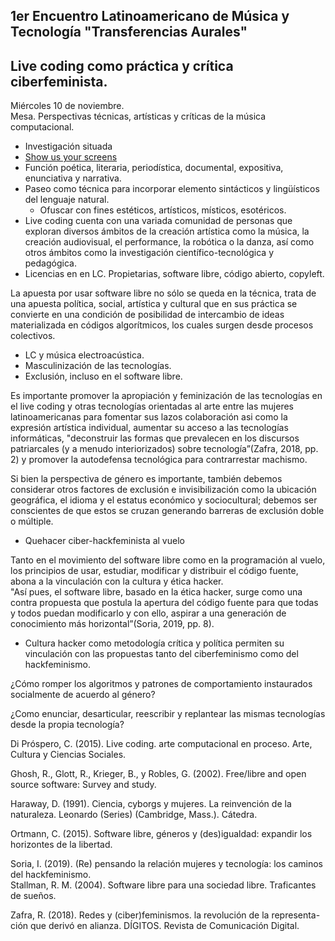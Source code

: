 ##  1er Encuentro Latinoamericano de Música y Tecnología "Transferencias Aurales"
## Live coding como práctica y crítica ciberfeminista. 

Miércoles 10 de noviembre.   
Mesa. Perspectivas técnicas, artísticas y críticas de la música computacional.  


- Investigación situada
- [Show us your screens](https://toplap.org/wiki/ManifestoDraft)
- Función poética, literaria, periodı́stica, documental, expositiva, enunciativa y narrativa.
- Paseo como técnica para incorporar elemento sintácticos y lingüísticos del lenguaje natural. 
 	- Ofuscar con fines estéticos, artísticos, místicos, esotéricos. 
- Live coding cuenta con una variada comunidad de personas que exploran diversos ámbitos de la creación artı́stica como la música, la creación audiovisual, el performance, la robótica o la danza, ası́ como otros ámbitos como la investigación cientı́fico-tecnológica y pedagógica. 
- Licencias en en LC. Propietarias, software libre, código abierto, copyleft.  
 
 La apuesta por usar software libre no sólo se queda en la técnica, trata de una apuesta polı́tica, social, artı́stica y cultural que en sus práctica se convierte en una condición de posibilidad de intercambio de ideas materializada en códigos algorı́tmicos, los cuales surgen desde procesos colectivos.   

- LC y música electroacústica.
- Masculinización de las tecnologías.
- Exclusión, incluso en el software libre.   

Es importante promover la apropiación y feminización de las tecnologı́as en el live coding y otras tecnologı́as orientadas al arte entre las mujeres latinoamericanas para fomentar sus lazos colaboración asi como la expresión artı́stica individual, aumentar su acceso a las tecnologı́as informáticas, "deconstruir las formas que prevalecen en los discursos patriarcales (y a menudo interiorizados) sobre tecnologı́a”(Zafra, 2018, pp. 2) y promover la autodefensa tecnológica para contrarrestar machismo.  

Si bien la perspectiva de género es importante, también debemos considerar otros factores de exclusión e invisibilización como la ubicación geográfica, el idioma y el estatus económico y sociocultural; debemos ser conscientes de que estos se cruzan generando barreras de exclusión doble o múltiple.  

- Quehacer ciber-hackfeminista al vuelo

Tanto en el movimiento del software libre como en la programación al vuelo, los principios de usar, estudiar, modificar y distribuir el código fuente, abona a la vinculación con la cultura y ética hacker.  
"Ası́ pues, el software libre, basado en la ética hacker, surge como una
contra propuesta que postula la apertura del código fuente para que todas y
todos puedan modificarlo y con ello, aspirar a una generación de conocimiento
más horizontal”(Soria, 2019, pp. 8).

- Cultura hacker como metodologı́a crı́tica y polı́tica permiten su vinculación con las propuestas tanto del ciberfeminismo como del hackfeminismo.  

¿Cómo romper los algoritmos y patrones de comportamiento instaurados socialmente de acuerdo al género?  

¿Como enunciar, desarticular, reescribir y replantear las mismas
tecnologı́as desde la propia tecnologı́a?  


Di Próspero, C. (2015). Live coding. arte computacional en proceso. Arte,
Cultura y Ciencias Sociales.  

Ghosh, R., Glott, R., Krieger, B., y Robles, G. (2002). Free/libre and open
source software: Survey and study.  

Haraway, D. (1991). Ciencia, cyborgs y mujeres. La reinvención de la naturaleza. Leonardo (Series) (Cambridge, Mass.). Cátedra.  

Ortmann, C. (2015). Software libre, géneros y (des)igualdad: expandir los
horizontes de la libertad.  

Soria, I. (2019). (Re) pensando la relación mujeres y tecnologı́a: los caminos
del hackfeminismo.  
Stallman, R. M. (2004). Software libre para una sociedad libre. Traficantes
de sueños.  

Zafra, R. (2018). Redes y (ciber)feminismos. la revolución de la representa-
ción que derivó en alianza. DÍGITOS. Revista de Comunicación Digital.  





















